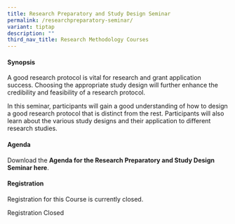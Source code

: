 ```yaml
---
title: Research Preparatory and Study Design Seminar
permalink: /researchpreparatory-seminar/
variant: tiptap
description: ""
third_nav_title: Research Methodology Courses
---
```

<h4><strong>Synopsis</strong></h4>
<p>A good research protocol is vital for research and grant application success.
Choosing the appropriate study design will further enhance the credibility
and feasibility of a research protocol.</p>
<p>In this seminar, participants will gain a good understanding of how to
design a good research protocol that is distinct from the rest. Participants
will also learn about the various study designs and their application to
different research studies.
<br>
</p>
<h4><strong>Agenda</strong></h4>
<p>Download the <strong>Agenda for the Research Preparatory and Study Design Seminar here</strong>.</p>
<h4><strong>Registration</strong></h4>
<p>Registration for this Course is currently closed.</p>
<p>Registration Closed
<br>
<br>
</p>